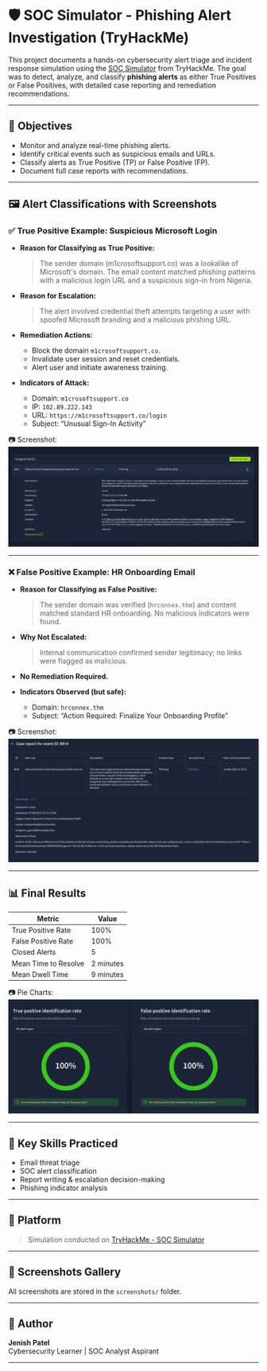 # 🛡️ SOC Simulator - Phishing Alert Investigation (TryHackMe)

This project documents a hands-on cybersecurity alert triage and incident response simulation using the [SOC Simulator](https://tryhackme.com/soc-sim) from TryHackMe. The goal was to detect, analyze, and classify **phishing alerts** as either True Positives or False Positives, with detailed case reporting and remediation recommendations.

---

## 🎯 Objectives

- Monitor and analyze real-time phishing alerts.
- Identify critical events such as suspicious emails and URLs.
- Classify alerts as True Positive (TP) or False Positive (FP).
- Document full case reports with recommendations.

---

## 🖼️ Alert Classifications with Screenshots

### ✅ True Positive Example: Suspicious Microsoft Login
- **Reason for Classifying as True Positive:**
  > The sender domain (m1crosoftsupport.co) was a lookalike of Microsoft's domain. The email content matched phishing patterns with a malicious login URL and a suspicious sign-in from Nigeria.

- **Reason for Escalation:**
  > The alert involved credential theft attempts targeting a user with spoofed Microsoft branding and a malicious phishing URL.

- **Remediation Actions:**
  - Block the domain `m1crosoftsupport.co`.
  - Invalidate user session and reset credentials.
  - Alert user and initiate awareness training.

- **Indicators of Attack:**
  - Domain: `m1crosoftsupport.co`
  - IP: `102.89.222.143`
  - URL: `https://m1crosoftsupport.co/login`
  - Subject: “Unusual Sign-In Activity”

📷 Screenshot:  
![TP Case](screenshots/alert_tp_classification.png)

---

### ❌ False Positive Example: HR Onboarding Email

- **Reason for Classifying as False Positive:**
  > The sender domain was verified (`hrconnex.thm`) and content matched standard HR onboarding. No malicious indicators were found.

- **Why Not Escalated:**
  > Internal communication confirmed sender legitimacy; no links were flagged as malicious.

- **No Remediation Required.**

- **Indicators Observed (but safe):**
  - Domain: `hrconnex.thm`
  - Subject: “Action Required: Finalize Your Onboarding Profile”

📷 Screenshot:  
![FP Case](screenshots/alert_fp_classification.png)

---

## 📊 Final Results

| Metric                  | Value     |
|-------------------------|-----------|
| True Positive Rate      | 100%      |
| False Positive Rate     | 100%      |
| Closed Alerts           | 5         |
| Mean Time to Resolve    | 2 minutes |
| Mean Dwell Time         | 9 minutes |

📷 Pie Charts:  
![Pie Chart](screenshots/final_result_piechart.png)

---

## 🧠 Key Skills Practiced

- Email threat triage  
- SOC alert classification  
- Report writing & escalation decision-making  
- Phishing indicator analysis  

---

## 🧩 Platform

> Simulation conducted on [TryHackMe - SOC Simulator](https://tryhackme.com/soc-sim)

---

## 📂 Screenshots Gallery

All screenshots are stored in the `screenshots/` folder.

---

## 📌 Author

**Jenish Patel**  
Cybersecurity Learner | SOC Analyst Aspirant  


---

